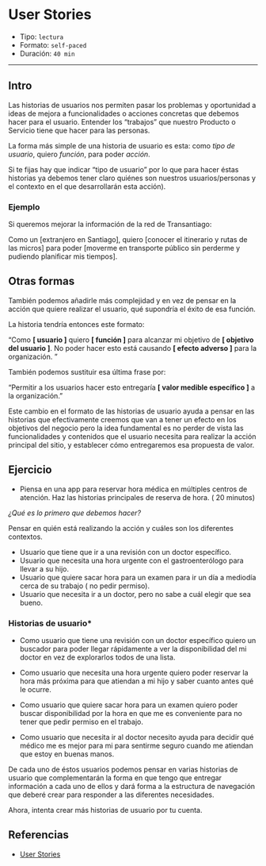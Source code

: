 # User Stories

- Tipo: `lectura`
- Formato: `self-paced`
- Duración: `40 min`

***

## Intro

Las historias de usuarios nos permiten pasar los problemas y oportunidad a ideas
de mejora a funcionalidades o acciones concretas que debemos hacer para el
usuario. Entender los “trabajos” que nuestro Producto o Servicio tiene que hacer
para las personas.

La forma más simple de una historia de usuario es esta: como _tipo de usuario_,
quiero _función_, para poder _acción_.

Si te fijas hay que indicar “tipo de usuario” por lo que para hacer éstas
historias ya debemos tener claro quiénes son nuestros usuarios/personas y el
contexto en el que desarrollarán esta acción).

### Ejemplo

Si queremos mejorar la información de la red de Transantiago:

Como un [extranjero en Santiago], quiero [conocer el itinerario y rutas de las
micros] para poder [moverme en transporte público sin perderme y pudiendo
planificar mis tiempos].

## Otras formas

También podemos añadirle más complejidad y en vez de pensar en la acción que
quiere realizar el usuario, qué supondría el éxito de esa función.

La historia tendría entonces este formato:

“Como  **[ usuario ]** quiero **[ función ]** para alcanzar mi objetivo de
**[ objetivo del usuario ]**. No poder hacer esto está causando
**[ efecto adverso ]** para la organización. ”

También podemos sustituir esa última frase por:

“Permitir a los usuarios hacer esto entregaría **[ valor medible específico ]**
a la organización.”

Este cambio en el formato de las historias de usuario ayuda a pensar en las
historias que efectivamente creemos que van a tener un efecto en los objetivos
del negocio pero la idea fundamental es no perder de vista las funcionalidades y
contenidos que el usuario necesita para realizar la acción principal del sitio,
y establecer cómo entregaremos esa propuesta de valor.

## Ejercicio

- Piensa en una app para reservar hora médica en múltiples centros de atención.
  Haz las historias principales de reserva de hora. ( 20 minutos)

_¿Qué es lo primero que debemos hacer?_

Pensar en quién está realizando la acción y cuáles son los diferentes contextos.

- Usuario que tiene que ir a una revisión con un doctor específico.
- Usuario que necesita una hora urgente con el gastroenterólogo para llevar a su
  hijo.
- Usuario que quiere sacar hora para un examen para ir un día a mediodía cerca
  de su trabajo ( no pedir permiso).
- Usuario que necesita ir a un doctor, pero no sabe a cuál elegir que sea bueno.

### Historias de usuario*

- Como usuario que tiene una revisión con un doctor específico quiero un
  buscador para poder llegar rápidamente a ver la disponibilidad del mi doctor
  en vez de explorarlos todos de una lista.

- Como usuario que necesita una hora urgente quiero poder reservar la hora más
  próxima para que atiendan a mi hijo y saber cuanto antes qué le ocurre.

- Como usuario que quiere sacar hora para un examen quiero poder buscar
  disponibilidad por la hora en que me es conveniente para no tener que pedir
  permiso en el trabajo.

- Como usuario que necesita ir al doctor necesito ayuda para decidir qué médico
  me es mejor para mi para sentirme seguro cuando me atiendan que estoy en
  buenas manos.

De cada uno de éstos usuarios podemos pensar en varias historias de usuario que
complementarán la forma en que tengo que entregar información a cada uno de ellos
y dará forma a la estructura de navegación que deberé crear para responder a las
diferentes necesidades.

Ahora, intenta crear más historias de usuario por tu cuenta.

## Referencias

- [User Stories](https://www.uxpin.com/studio/blog/write-smarter-user-stories-product-design-development/?utm_content=buffer8a567&utm_medium=social&utm_source=twitter.com&utm_campaign=buffer)
